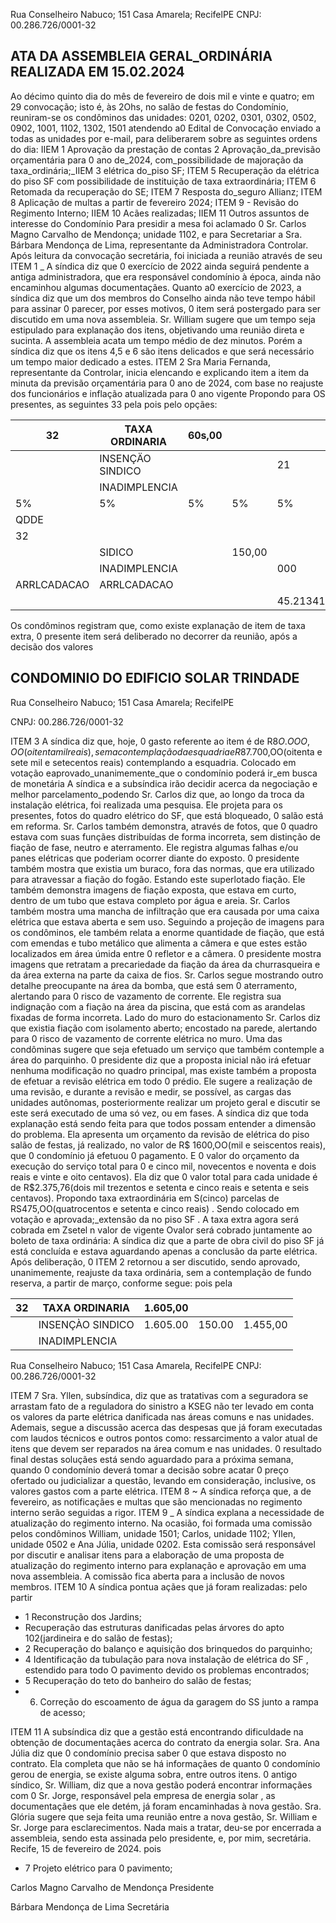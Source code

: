 Rua Conselheiro Nabuco; 151 Casa Amarela; RecifelPE CNPJ: 00.286.726/0001-32

## ATA DA ASSEMBLEIA GERAL\_ORDINÁRIA REALIZADA EM 15.02.2024

Ao décimo quinto dia do mês de fevereiro de dois mil e vinte e quatro; em 29 convocação; isto é, às 2Ohs, no salão de festas do Condomínio, reuniram-se os condôminos das unidades: 0201, 0202, 0301, 0302, 0502, 0902, 1001, 1102, 1302, 1501 atendendo a0 Edital de Convocação enviado a todas as unidades por e-mail, para deliberarem sobre as seguintes ordens do dia: IIEM 1 Aprovação da prestação de contas 2 Aprovação\_da\_previsão orçamentária para 0 ano de\_2024, com\_possibilidade de majoração da taxa\_ordinária;\_IIEM 3 elétrica do\_piso SF; ITEM 5 Recuperação da elétrica do piso SF com possibilidade de instituição de taxa extraordinária; ITEM 6 Retomada da recuperação do SE; ITEM 7 Resposta do\_seguro Allianz; ITEM 8 Aplicação de multas a partir de fevereiro 2024; ITEM 9 - Revisão do Regimento Interno; IIEM 10 Acães realizadas; IIEM 11 Outros assuntos de interesse do Condomínio Para presidir a mesa foi aclamado 0 Sr. Carlos Magno Carvalho de Mendonça; unidade 1102, e para Secretariar a Sra. Bárbara Mendonça de Lima, representante da Administradora Controlar. Após leitura da convocação secretária, foi iniciada a reunião através de seu ITEM 1 \_ A síndica diz que 0 exercício de 2022 ainda seguirá pendente a antiga administradora, que era responsável condomínio à época, ainda não encaminhou algumas documentaçães. Quanto a0 exercício de 2023, a síndica diz que um dos membros do Conselho ainda não teve tempo hábil para assinar 0 parecer, por esses motivos, 0 item será postergado para ser discutido em uma nova assembleia. Sr. William sugere que um tempo seja estipulado para explanação dos itens, objetivando uma reunião direta e sucinta. A assembleia acata um tempo médio de dez minutos. Porém a síndica diz que os itens 4,5 e 6 são itens delicados e que será necessário um tempo maior dedicado a estes. ITEM 2 Sra Maria Fernanda, representante da Controlar, inicia elencando e explicando item a item da minuta da previsão orçamentária para 0 ano de 2024, com base no reajuste dos funcionários e inflação atualizada para 0 ano vigente Propondo para OS presentes, as seguintes 33 pela pois pelo opçães:

<!-- image -->

| 32          | TAXA ORDINARIA   | 60s,00   |        |           |
|-------------|------------------|----------|--------|-----------|
|             | INSENÇÄO SINDICO |          |        | 21        |
|             | INADIMPLENCIA    |          |        |           |
| 5%          | 5%               | 5%       | 5%     | 5%        |
| QDDE        |                  |          |        |           |
| 32          |                  |          |        |           |
|             | SIDICO           |          | 150,00 |           |
|             | INADIMPLENCIA    |          |        | 000       |
| ARRLCADACAO | ARRLCADACAO      |          |        |           |
|             |                  |          |        | 45.213411 |

Os condôminos registram que, como existe explanação de item de taxa extra, 0 presente item será deliberado no decorrer da reunião, após a decisão dos valores

<!-- image -->

## CONDOMINIO DO EDIFICIO SOLAR TRINDADE

Rua Conselheiro Nabuco; 151 Casa Amarela; RecifelPE

CNPJ: 00.286.726/0001-32

ITEM 3 A síndica diz que, hoje, 0 gasto referente ao item é de R$8O.OOO,OO(oitenta mil reais) , sem a contemplação da   esquadria e R$87.700,OO(oitenta e sete mil e setecentos reais) contemplando a esquadria. Colocado em votação eaprovado\_unanimemente\_que o condomínio poderá ir\_em busca de monetária A síndica e a subsíndica irão decidir acerca da negociação e melhor parcelamento\_podendo Sr. Carlos diz que, ao longo da troca da instalação elétrica, foi realizada uma pesquisa. Ele projeta para os presentes, fotos do quadro elétrico do SF, que está bloqueado, 0 salão está em reforma. Sr. Carlos também demonstra, através de fotos, que 0 quadro estava com suas funçães distribuídas de forma incorreta, sem distinção de fiação de fase, neutro e aterramento. Ele registra algumas falhas e/ou panes elétricas que poderiam ocorrer diante do exposto. 0 presidente também mostra que existia um buraco, fora das normas, que era utilizado para atravessar a fiação do fogão. Estando este superlotado fiação. Ele também demonstra imagens de fiação exposta, que estava em curto, dentro de um tubo que estava completo por água e areia. Sr. Carlos também mostra uma mancha de infiltração que era causada por uma caixa elétrica que estava aberta e sem uso. Seguindo a projeção de imagens para os condôminos, ele também relata a enorme quantidade de fiação, que está com emendas e tubo metálico que alimenta a câmera e que estes estão localizados em área úmida entre 0 refletor e a câmera. 0 presidente mostra imagens que retratam a precariedade da fiação da área da churrasqueira e da área externa na parte da caixa de fios. Sr. Carlos segue mostrando outro detalhe preocupante na área da bomba, que está sem 0 aterramento, alertando para 0 risco de vazamento de corrente. Ele registra sua indignação com a fiação na área da piscina, que está com as arandelas fixadas de forma incorreta. Lado do muro do estacionamento Sr. Carlos diz que existia fiação com isolamento aberto; encostado na parede, alertando para 0 risco de vazamento de corrente elétrica no muro. Uma das condôminas sugere que seja efetuado um serviço que também contemple a área do parquinho. 0 presidente diz que a proposta inicial não irá efetuar nenhuma modificação no quadro principal, mas existe também a proposta de efetuar a revisão elétrica em todo 0 prédio. Ele sugere a realização de uma revisão, e durante a revisão e medir, se possível, as cargas das unidades autônomas, posteriormente realizar um projeto geral e discutir se este será executado de uma só vez, ou em fases. A síndica diz que toda explanação está sendo feita para que todos possam entender a dimensão do problema. Ela apresenta um orçamento da revisão de elétrica do piso salão de festas, já realizado, no valor de R$ 1600,OO(mil e seiscentos reais), que 0 condomínio já efetuou 0 pagamento. E 0 valor do orçamento da execução do serviço total para 0 e cinco mil, novecentos e noventa e dois reais e vinte e oito centavos). Ela diz que 0 valor total para cada unidade é de R$2.375,76(dois mil trezentos e setenta e cinco reais e setenta e seis centavos). Propondo taxa extraordinária em S(cinco) parcelas de RS475,OO(quatrocentos e setenta e cinco reais) . Sendo colocado em votação e aprovada;\_extensão da no piso SF . A taxa extra agora será cobrada em Zsetel n valor de vigente Ovalor será cobrado juntamente ao boleto de taxa ordinária: A síndica diz que a parte de obra civil do piso SF já está concluída e estava aguardando apenas a conclusão da parte elétrica. Após deliberação, 0 ITEM 2 retornou a ser discutido, sendo aprovado, unanimemente, reajuste da taxa ordinária, sem a contemplação de fundo reserva, a partir de março, conforme segue: pois pela

| 32   | TAXA ORDINARIA   | 1.605,00   |        |          |
|------|------------------|------------|--------|----------|
|      | INSENÇÀO SINDICO | 1.605.00   | 150.00 | 1.455,00 |
|      | INADIMPLENCIA    |            |        |          |

<!-- image -->

Rua Conselheiro Nabuco; 151 Casa Amarela, RecifelPE CNPJ: 00.286.726/0001-32

ITEM 7 Sra. Yllen, subsíndica, diz que as tratativas com a seguradora se arrastam fato de a reguladora do sinistro a KSEG não ter levado em conta os valores da parte elétrica danificada nas áreas comuns e nas unidades. Ademais, segue a discussão acerca das despesas que já foram executadas com laudos técnicos e outros pontos como: ressarcimento a valor atual de itens que devem ser reparados na área comum e nas unidades. 0 resultado final destas soluçães está sendo aguardado para a próxima semana, quando 0 condomínio deverá tomar a decisão sobre acatar 0 preço ofertado ou judicializar a questão, levando em consideração, inclusive, os valores gastos com a parte elétrica. ITEM 8 ~ A síndica reforça que, a de fevereiro, as notificaçães e multas que são mencionadas no regimento interno serão seguidas a rigor. ITEM 9 \_ A síndica explana a necessidade de atualização do regimento interno. Na ocasião, foi formada uma comissão pelos condôminos William, unidade 1501; Carlos, unidade 1102; YIlen, unidade 0502 e Ana Júlia, unidade 0202. Esta comissão será responsável por discutir e analisar itens para a elaboração de uma proposta de atualização do regimento interno para explanação e aprovação em uma nova assembleia. A comissão fica aberta para a inclusão de novos membros. ITEM 10 A síndica pontua açães que já foram realizadas: pelo partir

- 1 Reconstrução dos Jardins;
- Recuperação das estruturas danificadas pelas árvores do apto 102(jardineira e do salão de festas);
- 2 Recuperação do balanço e aquisição dos brinquedos do parquinho;
- 4 Identificação da tubulação para nova instalação de elétrica do SF , estendido para todo O pavimento devido os problemas encontrados;
- 5 Recuperação do teto do banheiro do salão de festas;
- 6. Correção do escoamento de água da garagem do SS junto a rampa de acesso;

ITEM 11 A subsíndica diz que a gestão está encontrando dificuldade na obtenção de documentaçães acerca do contrato da energia solar. Sra. Ana Júlia diz que 0 condomínio precisa saber 0 que estava disposto no contrato. Ela completa que não se há informaçães de quanto 0 condomínio gerou de energia, se existe alguma sobra, entre outros itens. 0 antigo síndico, Sr. William, diz que a nova gestão poderá encontrar informaçães com 0 Sr. Jorge,  responsável   pela empresa de energia solar , as documentaçães que ele detém, já foram encaminhadas à nova gestão. Sra. Glória sugere que seja feita uma reunião entre a nova gestão, Sr. William e Sr. Jorge para esclarecimentos. Nada mais a tratar, deu-se por encerrada a assembleia, sendo esta assinada pelo presidente, e, por mim, secretária. Recife, 15 de fevereiro de 2024. pois

- 7 Projeto elétrico para 0 pavimento;

<!-- image -->

Carlos Magno Carvalho de Mendonça Presidente

<!-- image -->

Bárbara Mendonça de Lima Secretária